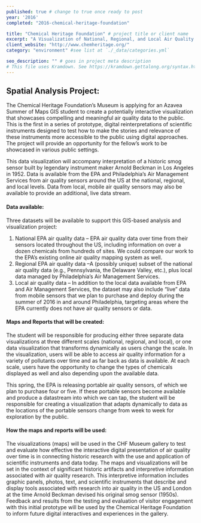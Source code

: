 ```yaml
---
published: true # change to true once ready to post
year: '2016'
completed: "2016-chemical-heritage-foundation"

title: "Chemical Heritage Foundation" # project title or client name
excerpt: "A Visualization of National, Regional, and Local Air Quality in the U.S." # shows on project list page
client_website: "http://www.chemheritage.org/"
category: "environment" #see list at `./_data/categories.yml`

seo_description: "" # goes in project meta description
# This file uses Kramdown. See https://kramdown.gettalong.org/syntax.html for syntax
---
```


## Spatial Analysis Project:
The Chemical Heritage Foundation’s Museum is applying for an Azavea Summer of Maps GIS student to create a potentially interactive visualization that showcases compelling and meaningful air quality data to the public. This is the first in a series of prototype, digital reinterpretations of scientific instruments designed to test how to make the stories and relevance of these instruments more accessible to the public using digital approaches. The project will provide an opportunity for the fellow’s work to be showcased in various public settings.

This data visualization will accompany interpretation of a historic smog sensor built by legendary instrument maker Arnold Beckman in Los Angeles in 1952. Data is available from the EPA and Philadelphia’s Air Management Services from air quality sensors around the US at the national, regional, and local levels. Data from local, mobile air quality sensors may also be available to provide an additional, live data stream.

#### Data available:
Three datasets will be available to support this GIS-based analysis and visualization project:

1. National EPA air quality data – EPA air quality data over time from their sensors located throughout the US, including information on over a dozen chemicals from hundreds of sites. We could compare our work to the EPA’s existing online air quality mapping system as well.
2. Regional EPA air quality data –A (possibly unique) subset of the national air quality data (e.g., Pennsylvania, the Delaware Valley, etc.), plus local data managed by Philadelphia’s Air Management Services.
3. Local air quality data – In addition to the local data available from EPA and Air Management Services, the dataset may also include “live” data from mobile sensors that we plan to purchase and deploy during the summer of 2016 in and around Philadelphia, targeting areas where the EPA currently does not have air quality sensors or data.

#### Maps and Reports that will be created:
The student will be responsible for producing either three separate data visualizations at three different scales (national, regional, and local), or one data visualization that transforms dynamically as users change the scale. In the visualization, users will be able to access air quality information for a variety of pollutants over time and as far back as data is available. At each scale, users have the opportunity to change the types of chemicals displayed as well and also depending upon the available data.

This spring, the EPA is releasing portable air quality sensors, of which we plan to purchase four or five. If these portable sensors become available and produce a datastream into which we can tap, the student will be responsible for creating a visualization that adapts dynamically to data as the locations of the portable sensors change from week to week for exploration by the public.

#### How the maps and reports will be used:
The visualizations (maps) will be used in the CHF Museum gallery to test and evaluate how effective the interactive digital presentation of air quality over time is in connecting historic research with the use and application of scientific instruments and data today. The maps and visualizations will be set in the context of significant historic artifacts and interpretive information associated with air quality research. This interpretive information includes graphic panels, photos, text, and scientific instruments that describe and display tools associated with research into air quality in the US and London at the time Arnold Beckman devised his original smog sensor (1950s). Feedback and results from the testing and evaluation of visitor engagement with this initial prototype will be used by the Chemical Heritage Foundation to inform future digital interactives and experiences in the gallery.
